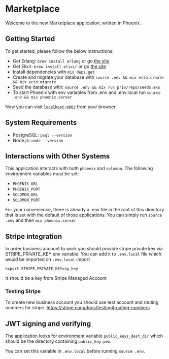 # Marketplace

Welcome to the new Marketplace application, written in Phoenix.

## Getting Started
To get started, please follow the below instructions:
  * Get Erlang: `brew install erlang` or go [the site](http://www.erlang.org)
  * Get Elixir: `brew install elixir` or go [the site](http://www.elixir-lang.org)
  * Install dependencies with `mix deps.get`
  * Create and migrate your database with `source .env && mix ecto.create && mix ecto.migrate`
  * Seed the database with: `source .env && mix run priv/repo/seeds.exs`
  * To start Phoenix with env variables from .env and .env.local run `source .env && mix phoenix.server`

Now you can visit [`localhost:4003`](http://localhost:4003) from your browser.

## System Requirements
  * PostgreSQL: `psql --version`
  * Node.js: `node --version`

## Interactions with Other Systems
This application interacts with both `phoenix` and `solomon`.  The following environment
variables must be set:
  * `PHOENIX_URL`
  * `PHOENIX_PORT`
  * `SOLOMON_URL`
  * `SOLOMON_PORT`

For your convenience, there is already a .env file in the root of this directory that is set with the default of those applications.
You can simply run `source .env` and then `mix phoenix.server`

## Stripe integration
In order business account to work you should provide stripe private key via STRIPE_PRIVATE_KEY env variable. You can add it to `.env.local` file which would be
imported on `.env.local` import

```
export STRIPE_PRIVATE_KEY=sp_key
```
It should be a key from Stripe Managed Account
### Testing Stripe
To create new business account you should use test account and routing numbers for stripe.
https://stripe.com/docs/testing#routing-numbers

## JWT signing and verifying

The application looks for environment variable
`public_keys_dest_dir` which should be the directory containing
`public_key.pem`.

You can set this variable in `.env.local` before running `source .env`.
